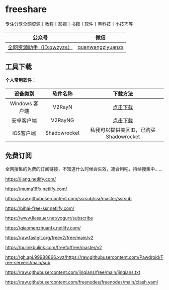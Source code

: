 # freeshare
专注分享全网资源丨教程丨影视丨书籍丨软件丨黑科技丨小技巧等

|公众号|微信|
|:---:|:--:|
|[全网资源助手（ID:qwzyzs）]()|[quanwangziyuanzs]()|
## 工具下载
**个人常用软件：**

|设备类别|软件名称|下载方法|
|:---:|:---:|:--:|
|Windows 客户端|V2RayN|[点击下载](https://github.com/2dust/v2rayN/releases)|
|安卓客户端|V2RayNG|[点击下载](https://github.com/2dust/v2rayNG/releases)|
|iOS客户端|Shadowrocket|私我可以提供美区ID，已购买Shadowrocket|

## 免费订阅
全网搜集的免费的订阅链接，不知道什么时候会失效，凑合用吧，持续搜集中......

https://jiang.netlify.com/

https://muma16fx.netlify.com/

https://raw.githubusercontent.com/ssrsub/ssr/master/ssrsub

https://bihai-free-ssr.netlify.com/

https://www.liesauer.net/yogurt/subscribe

https://qiaomenzhuanfx.netlify.com/

https://raw.fastgit.org/freev2/free/main/v2

https://bulinkbulink.com/freefq/free/master/v2

https://gh.api.99988866.xyz/https://raw.githubusercontent.com/Pawdroid/Free-servers/main/sub

https://raw.githubusercontent.com/jinqians/free/main/jinqians.txt

https://raw.githubusercontent.com/freenodes/freenodes/main/clash.yaml
